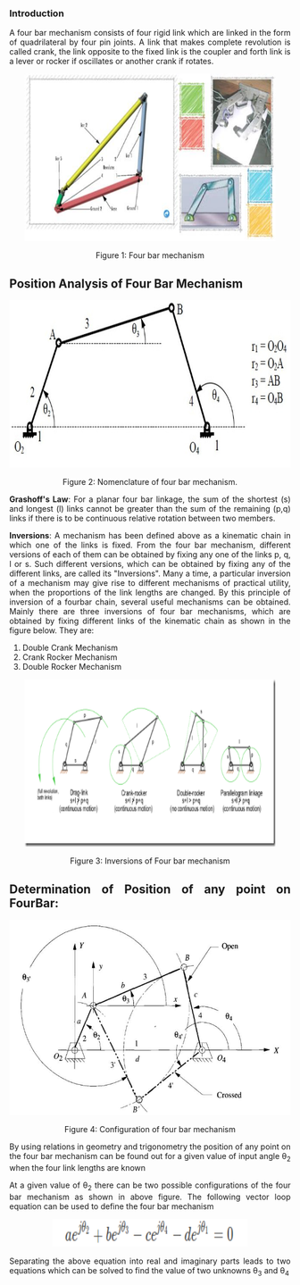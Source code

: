 ### Introduction

<div  style="text-align: justify;">

A four bar mechanism consists of four rigid link which are linked in the form of quadrilateral by four pin joints. A link that makes complete revolution is called crank, the link opposite to the fixed link is the coupler and forth link is a lever or rocker if oscillates or another crank if rotates.

<div style="text-align: center">

[<img src="./images/pos1.png" width="450" height="300" />](./images/pos1.png)

Figure 1: Four bar mechanism

</div>

## Position Analysis of Four Bar Mechanism

<div style="text-align: center">

[<img src="./images/pos3.png" width="550" height="300" />](./images/pos3.png)

Figure 2: Nomenclature of four bar mechanism.

</div>

**Grashoff's Law**: For a planar four bar linkage, the sum of the shortest (s) and longest (l) links cannot be greater than the sum of the remaining (p,q) links if there is to be continuous relative rotation between two members.

**Inversions**: A mechanism has been defined above as a kinematic chain in which one of the links is fixed. From the four bar mechanism, different versions of each of them can be obtained by fixing any one of the links p, q, l or s. Such different versions, which can be obtained by fixing any of the different links, are called its "Inversions". Many a time, a particular inversion of a mechanism may give rise to different mechanisms of practical utility, when the proportions of the link lengths are changed.
By this principle of inversion of a fourbar chain, several useful mechanisms can be obtained. Mainly there are three inversions of four bar mechanisms, which are obtained by fixing different links of the kinematic chain as shown in the figure below. They are:

1. Double Crank Mechanism
2. Crank Rocker Mechanism
3. Double Rocker Mechanism

<div style="text-align: center">

[<img src="./images/pos4.png" width="450" height="300" />](./images/pos4.png)

Figure 3: Inversions of Four bar mechanism

</div>

## Determination of Position of any point on FourBar:

<div style="text-align: center">

[<img src="./images/pos5.png" width="550" height="350" />](./images/pos5.png)

Figure 4: Configuration of four bar mechanism

</div>

By using relations in geometry and trigonometry the position of any point on the four bar mechanism can be found out for a given value of input angle θ<sub>2</sub> when the four link lengths are known

At a given value of θ<sub>2</sub> there can be two possible configurations of the four bar mechanism as shown in above figure. The following vector loop equation can be used to define the four bar mechanism

<div style="text-align: center">

[<img src="./images/pos6.png" width="350" height="50" />](./images/izod6.png)

</div>

Separating the above equation into real and imaginary parts leads to two equations which can be solved to find the value of two unknowns θ<sub>3</sub> and θ<sub>4</sub>

</div>
